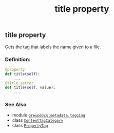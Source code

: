 ﻿---
title: title property
second_title: GroupDocs.Metadata for Python via .NET API References
description: 
type: docs
url: /python-net/groupdocs.metadata.tagging/contenttagcategory/title/
is_root: false
weight: 170
---

## title property


Gets the tag that labels the name given to a file.
### Definition:
```python
@property
def title(self):
    ...
@title.setter
def title(self, value):
    ...
```

### See Also
* module [`groupdocs.metadata.tagging`](../../)
* class [`ContentTagCategory`](/metadata/python-net/groupdocs.metadata.tagging/contenttagcategory)
* class [`PropertyTag`](/metadata/python-net/groupdocs.metadata.tagging/propertytag)
